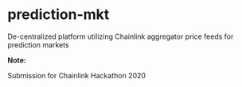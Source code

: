 # prediction-mkt
De-centralized platform utilizing Chainlink aggregator price feeds for prediction markets

**Note:**

Submission for Chainlink Hackathon 2020
